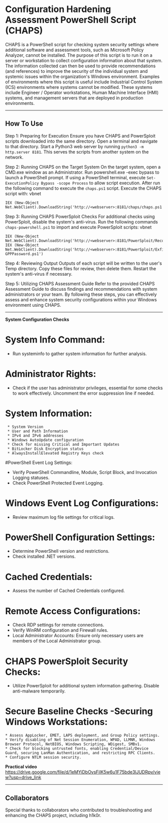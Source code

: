 # Configuration Hardening Assessment PowerShell Script (CHAPS)
CHAPS is a PowerShell script for checking system security settings where additional software and assessment tools, such as Microsoft Policy Analyzer, cannot be installed. The purpose of this script is to run it on a server or workstation to collect configuration information about that system. The information collected can then be used to provide recommendations (and references) to improve the security of the individual system and systemic issues within the organization's Windows environment. Examples of environments where this script is useful include Industrial Control System (ICS) environments where systems cannot be modified. These systems include Engineer / Operator workstations, Human Machine Interface (HMI) systems, and management servers that are deployed in production environments.

-------------------------------------------------------------------------------------------------------------------------------------------------------------------------------------------------------------

## How To Use

Step 1: Preparing for Execution
Ensure you have CHAPS and PowerSploit scripts downloaded into the same directory.
Open a terminal and navigate to that directory.
Start a Python3 web server by running ```python3 -m http.server 8181```. This serves the scripts from another system on the network.


Step 2: Running CHAPS on the Target System
On the target system, open a CMD.exe window as an Administrator.
Run powershell.exe -exec bypass to launch a PowerShell prompt.
If using a PowerShell terminal, execute ```Set-ExecutionPolicy Bypass -scope Process``` to allow script execution.
After  run the following command to execute the ```chaps.ps1``` script.
Execute the CHAPS script with:
vbnet
```Copy code
IEX (New-Object Net.WebClient).DownloadString('http://<webserver>:8181/chaps/chaps.ps1')
```

Step 3: Running CHAPS PowerSploit Checks
For additional checks using PowerSploit, disable the system's anti-virus.
Run the following commands ``` chaps-powershell.ps1```  to import and execute PowerSploit scripts:
vbnet
```Copy code
IEX (New-Object Net.WebClient).DownloadString('http://<webserver>:8181/PowerSploit/Recon/PowerView.ps1')
IEX (New-Object Net.WebClient).DownloadString('http://<webserver>:8181/PowerSploit/Exfiltration/Get-GPPPassword.ps1')
```


Step 4: Reviewing Output
Outputs of each script will be written to the user's Temp directory.
Copy these files for review, then delete them. Restart the system's anti-virus if necessary.


Step 5: Utilizing CHAPS Assessment Guide
Refer to the provided CHAPS Assessment Guide to discuss findings and recommendations with system administrators or your team.
By following these steps, you can effectively assess and enhance system security configurations within your Windows environment using CHAPS.

-------------------------------------------------------------------------------------------------------------------------------------------------------------------------------------------------------------

**System Configuration Checks**

# System Info Command:
  *  Run systeminfo to gather system information for further analysis.

# Administrator Rights:
  * Check if the user has administrator privileges, essential for some checks to work effectively. Uncomment the error suppression line if needed.

# System Information:

     * System Version
     * User and Path Information
     * IPv4 and IPv6 addresses
     * Windows AutoUpdate configuration
     * Check for missing Critical and Important Updates
     * BitLocker Disk Encryption status
     * AlwaysInstallElevated Registry Keys check

#PowerShell Event Log Settings:

  * Verify PowerShell Commandline, Module, Script Block, and Invocation Logging statuses.
  * Check PowerShell Protected Event Logging.

# Windows Event Log Configurations:

  * Review maximum log file settings for critical logs.

# PowerShell Configuration Settings:

  * Determine PowerShell version and restrictions.
  * Check installed .NET versions.

# Cached Credentials:

* Assess the number of Cached Credentials configured.

# Remote Access Configurations:

 * Check RDP settings for remote connections.
 * Verify WinRM configuration and Firewall rules.
 * Local Administrator Accounts: Ensure only necessary users are members of the Local Administrator group.

# CHAPS PowerSploit Security Checks:

 * Utilize PowerSploit for additional system information gathering. Disable anti-malware temporarily.

# Secure Baseline Checks -Securing Windows Workstations:

    * Assess AppLocker, EMET, LAPS deployment, and Group Policy settings.
    * Verify disabling of Net Session Enumeration, WPAD, LLMNR, Windows Browser Protocol, NetBIOS, Windows Scripting, WDigest, SMBv1.
    * Check for blocking untrusted fonts, enabling Credential/Device Guard, securing LanMan Authentication, and restricting RPC Clients.
    * Configure NTLM session security.




**Practical video**
 https://drive.google.com/file/d/1eMYiDbOvsFilK5w6u1F75bde3lJUDRpv/view?usp=drive_link


------------------------------------------------------------------------------------------------------------------------------------------------------------------------------------------------------------

## Collaborators
Special thanks to collaborators who contributed to troubleshooting and enhancing the CHAPS project, including h1k0r.
